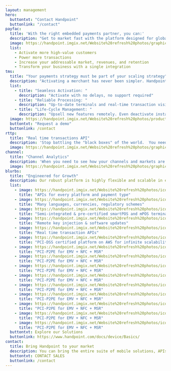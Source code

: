```yaml
---
layout: management
hero:
  buttontxt: "Contact Handpoint"
  buttonlink: "/contact"
payfac: 
  title: 'With the right embedded payments partner, you can:'
  description: "Get to market fast with the platform designed for global scale"
  image: https://handpoint.imgix.net/Website%20refresh%20photos/graphics/Handpoint%20values%20target.png
  list: 
    - Activate more high-value customers
    - Power more transactions
    - Increase your addressable market, revenues, and retention
    - Transform your business with a single integration
tms: 
  title: "Your payments strategy must be part of your scaling strategy"
  description: "Activating a merchant has never been simpler. Handpoint's remote key injection, remote software updates, and instant-activation design give you the power to control the entire payments journey.."
  list: 
    - title: "Seamless Activation: "
      description: "Activate with no delays, no support required"
    - title: "Reliable Processing: "
      description: "Up-to-date terminals and real-time transaction visibility"
    - title: "Life-Cycle Management: "
      description: "Upsell new features remotely. Even deactivate instantly"
  image: https://handpoint.imgix.net/Website%20refresh%20photos/product-images/TMS%20and%20Real%20Time%20Data.png
  buttontxt: "Request a demo"
  buttonlink: /contact
rttp: 
  title: "Real time transactions API"
  description: 'Stop battling the "black boxes" of the world.  You need info and insights right now. With Handpoint, get tokens from every point of interaction and see every transaction, every message, in real time: online, downloadable, or via API.'
  image: https://handpoint.imgix.net/Website%20refresh%20photos/graphics/Transaction%20data%20why%20access%203%20ways.png
channel: 
  title: "Channel Analytics"
  description: 'When you need to see how your channels and markets are producing in real time, use Handpoint Analytics to get added insights with a suite of pre-configured and customizable reports.'
  image: https://handpoint.imgix.net/Website%20refresh%20photos/graphics/Analytics%20why.png
blurbs:
  title: "Engineered for Growth" 
  description: Our robust platform is highly flexible and scalable in every direction, <br>allowing you to respond to the dynamic payments landscape. Handpoint can add SDKs, terminals, tools, countries, and payment types. The entire Handpoint platform is hosted and PCI-DSS certifed on AWS for infinite scalability, so there is no limit to your potential.
  list: 
    - image: https://handpoint.imgix.net/Website%20refresh%20photos/icons/ico07.svg
      title: "APIs for every platform and payment type"
    - image: https://handpoint.imgix.net/Website%20refresh%20photos/icons/ico12.svg
      title: "Many languages, currencies, regulatory schemes"
    - image: https://handpoint.imgix.net/Website%20refresh%20photos/icons/ico11.svg
      title: "Semi-integrated & pre-certified smartPOS and mPOS terminals"
    - image: https://handpoint.imgix.net/Website%20refresh%20photos/icons/ico08.svg
      title: "Remote key injection & software updates"
    - image: https://handpoint.imgix.net/Website%20refresh%20photos/icons/ico10.svg
      title: "Real time transaction APIs"
    - image: https://handpoint.imgix.net/Website%20refresh%20photos/icons/ico09.svg
      title: "PCI-DSS certified platform on AWS for infinite scalability and uptime"
    - image: https://handpoint.imgix.net/Website%20refresh%20photos/icons/ico06.svg
      title: "PCI-P2PE for EMV + NFC + MSR"
    - image: https://handpoint.imgix.net/Website%20refresh%20photos/icons/ico04.svg
      title: "PCI-P2PE for EMV + NFC + MSR"
    - image: https://handpoint.imgix.net/Website%20refresh%20photos/icons/ico05.svg
      title: "PCI-P2PE for EMV + NFC + MSR"
    - image: https://handpoint.imgix.net/Website%20refresh%20photos/icons/ico02.svg
      title: "PCI-P2PE for EMV + NFC + MSR"
    - image: https://handpoint.imgix.net/Website%20refresh%20photos/icons/ico03.svg
      title: "PCI-P2PE for EMV + NFC + MSR"
    - image: https://handpoint.imgix.net/Website%20refresh%20photos/icons/ico13.svg
      title: "PCI-P2PE for EMV + NFC + MSR"
    - image: https://handpoint.imgix.net/Website%20refresh%20photos/icons/ico14.svg
      title: "PCI-P2PE for EMV + NFC + MSR"
    - image: https://handpoint.imgix.net/Website%20refresh%20photos/icons/ico15.svg
      title: "PCI-P2PE for EMV + NFC + MSR"
    - image: https://handpoint.imgix.net/Website%20refresh%20photos/icons/ico16.svg
      title: "PCI-P2PE for EMV + NFC + MSR"
  buttontxt: Explore our Solutions
  buttonlink: https://www.handpoint.com/docs/device/Basics/
contact:
  title: Bring Handpoint to your market
  description: You can bring the entire suite of mobile solutions, APIs, and management tools to your market with a single integration.
  buttontxt: CONTACT SALES
  buttonlink: /contact
---
```

